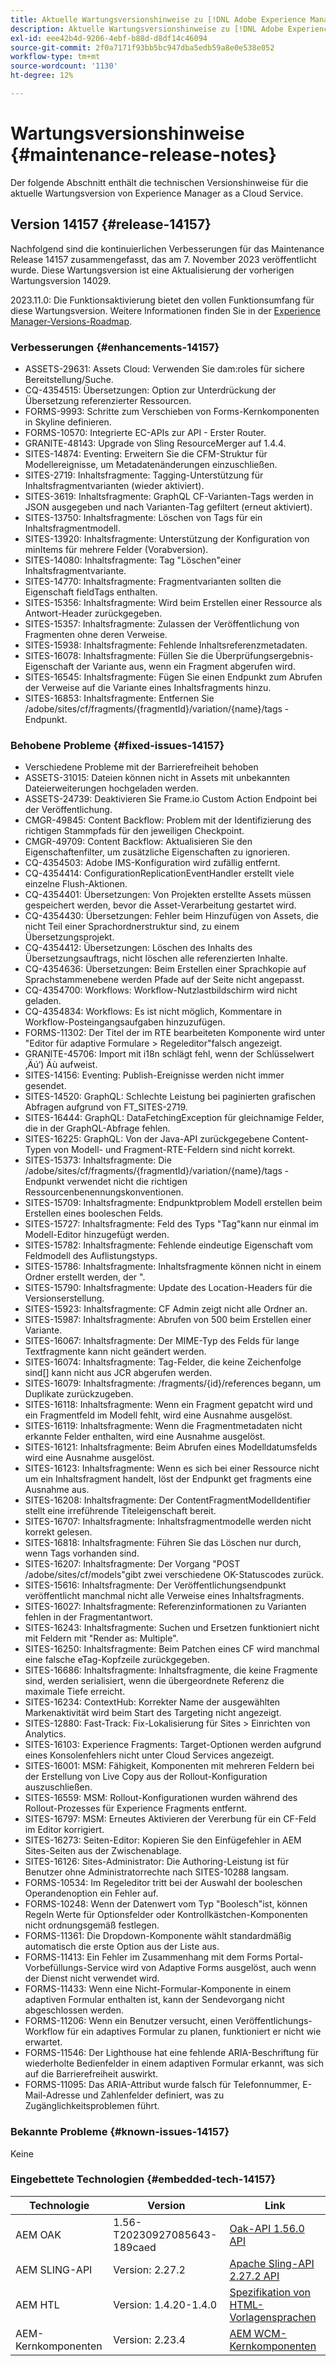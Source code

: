 ```yaml
---
title: Aktuelle Wartungsversionshinweise zu [!DNL Adobe Experience Manager] as a Cloud Service.
description: Aktuelle Wartungsversionshinweise zu [!DNL Adobe Experience Manager] as a Cloud Service.
exl-id: eee42b4d-9206-4ebf-b88d-d8df14c46094
source-git-commit: 2f0a7171f93bb5bc947dba5edb59a8e0e538e052
workflow-type: tm+mt
source-wordcount: '1130'
ht-degree: 12%

---
```


# Wartungsversionshinweise {#maintenance-release-notes}

Der folgende Abschnitt enthält die technischen Versionshinweise für die aktuelle Wartungsversion von Experience Manager as a Cloud Service.

## Version 14157 {#release-14157}

Nachfolgend sind die kontinuierlichen Verbesserungen für das Maintenance Release 14157 zusammengefasst, das am 7. November 2023 veröffentlicht wurde. Diese Wartungsversion ist eine Aktualisierung der vorherigen Wartungsversion 14029.

2023.11.0: Die Funktionsaktivierung bietet den vollen Funktionsumfang für diese Wartungsversion. Weitere Informationen finden Sie in der [Experience Manager-Versions-Roadmap](https://experienceleague.adobe.com/docs/experience-manager-release-information/aem-release-updates/update-releases-roadmap.html?lang=de).

### Verbesserungen {#enhancements-14157}

* ASSETS-29631: Assets Cloud: Verwenden Sie dam:roles für sichere Bereitstellung/Suche.
* CQ-4354515: Übersetzungen: Option zur Unterdrückung der Übersetzung referenzierter Ressourcen.
* FORMS-9993: Schritte zum Verschieben von Forms-Kernkomponenten in Skyline definieren.
* FORMS-10570: Integrierte EC-APIs zur API - Erster Router.
* GRANITE-48143: Upgrade von Sling ResourceMerger auf 1.4.4.
* SITES-14874: Eventing: Erweitern Sie die CFM-Struktur für Modellereignisse, um Metadatenänderungen einzuschließen.
* SITES-2719: Inhaltsfragmente: Tagging-Unterstützung für Inhaltsfragmentvarianten (wieder aktiviert).
* SITES-3619: Inhaltsfragmente: GraphQL CF-Varianten-Tags werden in JSON ausgegeben und nach Varianten-Tag gefiltert (erneut aktiviert).
* SITES-13750: Inhaltsfragmente: Löschen von Tags für ein Inhaltsfragmentmodell.
* SITES-13920: Inhaltsfragmente: Unterstützung der Konfiguration von minItems für mehrere Felder (Vorabversion).
* SITES-14080: Inhaltsfragmente: Tag &quot;Löschen&quot;einer Inhaltsfragmentvariante.
* SITES-14770: Inhaltsfragmente: Fragmentvarianten sollten die Eigenschaft fieldTags enthalten.
* SITES-15356: Inhaltsfragmente: Wird beim Erstellen einer Ressource als Antwort-Header zurückgegeben.
* SITES-15357: Inhaltsfragmente: Zulassen der Veröffentlichung von Fragmenten ohne deren Verweise.
* SITES-15938: Inhaltsfragmente: Fehlende Inhaltsreferenzmetadaten.
* SITES-16078: Inhaltsfragmente: Füllen Sie die Überprüfungsergebnis-Eigenschaft der Variante aus, wenn ein Fragment abgerufen wird.
* SITES-16545: Inhaltsfragmente: Fügen Sie einen Endpunkt zum Abrufen der Verweise auf die Variante eines Inhaltsfragments hinzu.
* SITES-16853: Inhaltsfragmente: Entfernen Sie /adobe/sites/cf/fragments/{fragmentId}/variation/{name}/tags -Endpunkt.

### Behobene Probleme {#fixed-issues-14157}

* Verschiedene Probleme mit der Barrierefreiheit behoben
* ASSETS-31015: Dateien können nicht in Assets mit unbekannten Dateierweiterungen hochgeladen werden.
* ASSETS-24739: Deaktivieren Sie Frame.io Custom Action Endpoint bei der Veröffentlichung.
* CMGR-49845: Content Backflow: Problem mit der Identifizierung des richtigen Stammpfads für den jeweiligen Checkpoint.
* CMGR-49709: Content Backflow: Aktualisieren Sie den Eigenschaftenfilter, um zusätzliche Eigenschaften zu ignorieren.
* CQ-4354503: Adobe IMS-Konfiguration wird zufällig entfernt.
* CQ-4354414: ConfigurationReplicationEventHandler erstellt viele einzelne Flush-Aktionen.
* CQ-4354401: Übersetzungen: Von Projekten erstellte Assets müssen gespeichert werden, bevor die Asset-Verarbeitung gestartet wird.
* CQ-4354430: Übersetzungen: Fehler beim Hinzufügen von Assets, die nicht Teil einer Sprachordnerstruktur sind, zu einem Übersetzungsprojekt.
* CQ-4354412: Übersetzungen: Löschen des Inhalts des Übersetzungsauftrags, nicht löschen alle referenzierten Inhalte.
* CQ-4354636: Übersetzungen: Beim Erstellen einer Sprachkopie auf Sprachstammenebene werden Pfade auf der Seite nicht angepasst.
* CQ-4354700: Workflows: Workflow-Nutzlastbildschirm wird nicht geladen.
* CQ-4354834: Workflows: Es ist nicht möglich, Kommentare in Workflow-Posteingangsaufgaben hinzuzufügen.
* FORMS-11302: Der Titel der im RTE bearbeiteten Komponente wird unter &quot;Editor für adaptive Formulare > Regeleditor&quot;falsch angezeigt.
* GRANITE-45706: Import mit i18n schlägt fehl, wenn der Schlüsselwert ‚Äú‘) Äù aufweist.
* SITES-14156: Eventing: Publish-Ereignisse werden nicht immer gesendet.
* SITES-14520: GraphQL: Schlechte Leistung bei paginierten grafischen Abfragen aufgrund von FT_SITES-2719.
* SITES-16444: GraphQL: DataFetchingException für gleichnamige Felder, die in der GraphQL-Abfrage fehlen.
* SITES-16225: GraphQL: Von der Java-API zurückgegebene Content-Typen von Modell- und Fragment-RTE-Feldern sind nicht korrekt.
* SITES-15373: Inhaltsfragmente: Die /adobe/sites/cf/fragments/{fragmentId}/variation/{name}/tags -Endpunkt verwendet nicht die richtigen Ressourcenbenennungskonventionen.
* SITES-15709: Inhaltsfragmente: Endpunktproblem Modell erstellen beim Erstellen eines booleschen Felds.
* SITES-15727: Inhaltsfragmente: Feld des Typs &quot;Tag&quot;kann nur einmal im Modell-Editor hinzugefügt werden.
* SITES-15782: Inhaltsfragmente: Fehlende eindeutige Eigenschaft vom Feldmodell des Auflistungstyps.
* SITES-15786: Inhaltsfragmente: Inhaltsfragmente können nicht in einem Ordner erstellt werden, der &quot;.
* SITES-15790: Inhaltsfragmente: Update des Location-Headers für die Versionserstellung.
* SITES-15923: Inhaltsfragmente: CF Admin zeigt nicht alle Ordner an.
* SITES-15987: Inhaltsfragmente: Abrufen von 500 beim Erstellen einer Variante.
* SITES-16067: Inhaltsfragmente: Der MIME-Typ des Felds für lange Textfragmente kann nicht geändert werden.
* SITES-16074: Inhaltsfragmente: Tag-Felder, die keine Zeichenfolge sind[] kann nicht aus JCR abgerufen werden.
* SITES-16079: Inhaltsfragmente: /fragments/{id}/references begann, um Duplikate zurückzugeben.
* SITES-16118: Inhaltsfragmente: Wenn ein Fragment gepatcht wird und ein Fragmentfeld im Modell fehlt, wird eine Ausnahme ausgelöst.
* SITES-16119: Inhaltsfragmente: Wenn die Fragmentmetadaten nicht erkannte Felder enthalten, wird eine Ausnahme ausgelöst.
* SITES-16121: Inhaltsfragmente: Beim Abrufen eines Modelldatumsfelds wird eine Ausnahme ausgelöst.
* SITES-16123: Inhaltsfragmente: Wenn es sich bei einer Ressource nicht um ein Inhaltsfragment handelt, löst der Endpunkt get fragments eine Ausnahme aus.
* SITES-16208: Inhaltsfragmente: Der ContentFragmentModelIdentifier stellt eine irreführende Titeleigenschaft bereit.
* SITES-16707: Inhaltsfragmente: Inhaltsfragmentmodelle werden nicht korrekt gelesen.
* SITES-16818: Inhaltsfragmente: Führen Sie das Löschen nur durch, wenn Tags vorhanden sind.
* SITES-16207: Inhaltsfragmente: Der Vorgang &quot;POST /adobe/sites/cf/models&quot;gibt zwei verschiedene OK-Statuscodes zurück.
* SITES-15616: Inhaltsfragmente: Der Veröffentlichungsendpunkt veröffentlicht manchmal nicht alle Verweise eines Inhaltsfragments.
* SITES-16027: Inhaltsfragmente: Referenzinformationen zu Varianten fehlen in der Fragmentantwort.
* SITES-16243: Inhaltsfragmente: Suchen und Ersetzen funktioniert nicht mit Feldern mit &quot;Render as: Multiple&quot;.
* SITES-16250: Inhaltsfragmente: Beim Patchen eines CF wird manchmal eine falsche eTag-Kopfzeile zurückgegeben.
* SITES-16686: Inhaltsfragmente: Inhaltsfragmente, die keine Fragmente sind, werden serialisiert, wenn die übergeordnete Referenz die maximale Tiefe erreicht.
* SITES-16234: ContextHub: Korrekter Name der ausgewählten Markenaktivität wird beim Start des Targeting nicht angezeigt.
* SITES-12880: Fast-Track: Fix-Lokalisierung für Sites > Einrichten von Analytics.
* SITES-16103: Experience Fragments: Target-Optionen werden aufgrund eines Konsolenfehlers nicht unter Cloud Services angezeigt.
* SITES-16001: MSM: Fähigkeit, Komponenten mit mehreren Feldern bei der Erstellung von Live Copy aus der Rollout-Konfiguration auszuschließen.
* SITES-16559: MSM: Rollout-Konfigurationen wurden während des Rollout-Prozesses für Experience Fragments entfernt.
* SITES-16797: MSM: Erneutes Aktivieren der Vererbung für ein CF-Feld im Editor korrigiert.
* SITES-16273: Seiten-Editor: Kopieren Sie den Einfügefehler in AEM Sites-Seiten aus der Zwischenablage.
* SITES-16126: Sites-Administrator: Die Authoring-Leistung ist für Benutzer ohne Administratorrechte nach SITES-10288 langsam.
* FORMS-10534: Im Regeleditor tritt bei der Auswahl der booleschen Operandenoption ein Fehler auf.
* FORMS-10248: Wenn der Datenwert vom Typ &quot;Boolesch&quot;ist, können Regeln Werte für Optionsfelder oder Kontrollkästchen-Komponenten nicht ordnungsgemäß festlegen.
* FORMS-11361: Die Dropdown-Komponente wählt standardmäßig automatisch die erste Option aus der Liste aus.
* FORMS-11413: Ein Fehler im Zusammenhang mit dem Forms Portal-Vorbefüllungs-Service wird von Adaptive Forms ausgelöst, auch wenn der Dienst nicht verwendet wird.
* FORMS-11433: Wenn eine Nicht-Formular-Komponente in einem adaptiven Formular enthalten ist, kann der Sendevorgang nicht abgeschlossen werden.
* FORMS-11206: Wenn ein Benutzer versucht, einen Veröffentlichungs-Workflow für ein adaptives Formular zu planen, funktioniert er nicht wie erwartet.
* FORMS-11546: Der Lighthouse hat eine fehlende ARIA-Beschriftung für wiederholte Bedienfelder in einem adaptiven Formular erkannt, was sich auf die Barrierefreiheit auswirkt.
* FORMS-11095: Das ARIA-Attribut wurde falsch für Telefonnummer, E-Mail-Adresse und Zahlenfelder definiert, was zu Zugänglichkeitsproblemen führt.

### Bekannte Probleme {#known-issues-14157}

Keine

### Eingebettete Technologien {#embedded-tech-14157}

| Technologie | Version | Link |
|---|---|---|
| AEM OAK | 1.56-T20230927085643-189caed | [Oak-API 1.56.0 API](https://www.javadoc.io/doc/org.apache.jackrabbit/oak-api/1.56.0/index.html) |
| AEM SLING-API | Version: 2.27.2 | [Apache Sling-API 2.27.2 API](https://www.javadoc.io/doc/org.apache.sling/org.apache.sling.api/latest/index.html) |
| AEM HTL | Version: 1.4.20-1.4.0 | [Spezifikation von HTML-Vorlagensprachen](https://github.com/adobe/htl-spec) |
| AEM-Kernkomponenten | Version: 2.23.4 | [AEM WCM-Kernkomponenten](https://github.com/adobe/aem-core-wcm-components) |
